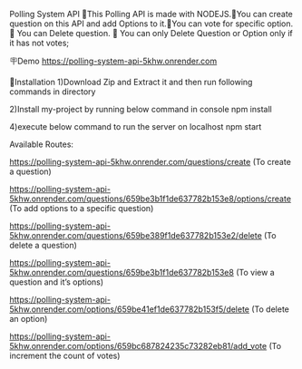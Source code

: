 Polling System API
🔴This Polling API is made with NODEJS.🔴You can create question on this API and add Options to it.🔴You can vote for specific option. 🔴 You can Delete question. 🔴 You can only Delete Question or Option only if it has not votes;

🪧Demo
https://polling-system-api-5khw.onrender.com

📐Installation
1)Download Zip and Extract it and then run following commands in directory

2)Install my-project by running below command in console
npm install

4)execute below command to run the server on localhost
npm start

Available Routes:

https://polling-system-api-5khw.onrender.com/questions/create (To create a question)

https://polling-system-api-5khw.onrender.com/questions/659be3b1f1de637782b153e8/options/create (To add options to a specific question)

https://polling-system-api-5khw.onrender.com/questions/659be389f1de637782b153e2/delete (To delete a question)

https://polling-system-api-5khw.onrender.com/questions/659be3b1f1de637782b153e8 (To view a question and it’s options)

https://polling-system-api-5khw.onrender.com/options/659be41ef1de637782b153f5/delete (To delete an option)

https://polling-system-api-5khw.onrender.com/options/659bc687824235c73282eb81/add_vote (To increment the count of votes)
